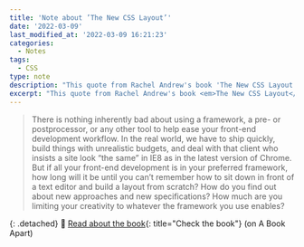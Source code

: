 ```yaml
---
title: 'Note about ’The New CSS Layout’'
date: '2022-03-09'
last_modified_at: '2022-03-09 16:21:23'
categories:
  - Notes
tags:
  - CSS
type: note
description: "This quote from Rachel Andrew's book 'The New CSS Layout' keeps echoing in my head."
excerpt: "This quote from Rachel Andrew's book <em>The New CSS Layout</em> keeps echoing in my head."
---
```

> There is nothing inherently bad about using a framework, a pre- or postprocessor, or any other tool to help ease your front-end development workflow. In the real world, we have to ship quickly, build things with unrealistic budgets, and deal with that client who insists a site look “the same” in IE8 as in the latest version of Chrome.  
> But if all your front-end development is in your preferred framework, how long will it be until you can’t remember how to sit down in front of a text editor and build a layout from scratch? How do you find out about new approaches and new specifications? How much are you limiting your creativity to whatever the framework you use enables?

{: .detached}
🔗 [Read about the book](https://abookapart.com/products/the-new-css-layout){: title="Check the book"} (on A Book Apart)